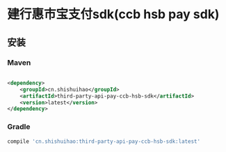 # 建行惠市宝支付sdk(ccb hsb pay sdk)

## 安装

### Maven

```xml

<dependency>
    <groupId>cn.shishuihao</groupId>
    <artifactId>third-party-api-pay-ccb-hsb-sdk</artifactId>
    <version>latest</version>
</dependency>
```

### Gradle

```groovy
compile 'cn.shishuihao:third-party-api-pay-ccb-hsb-sdk:latest'
```
